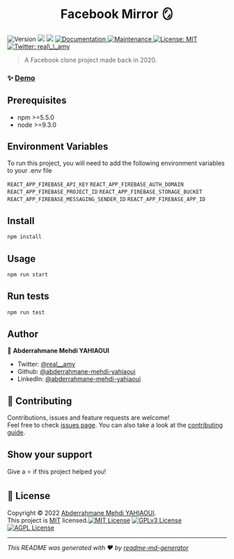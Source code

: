 <h1 align="center"> Facebook Mirror 🪞</h1>
<p>
  <img alt="Version" src="https://img.shields.io/badge/version-0.0.1-blue.svg?cacheSeconds=2592000" />
  <img src="https://img.shields.io/badge/npm-%3E%3D5.5.0-blue.svg" />
  <img src="https://img.shields.io/badge/node-%3E%3D9.3.0-blue.svg" />
  <a href="https://github.com/abderrahmane-mehdi-yahiaoui/facebook-mirror#readme" target="_blank">
    <img alt="Documentation" src="https://img.shields.io/badge/documentation-yes-brightgreen.svg" />
  </a>
  <a href="https://github.com/abderrahmane-mehdi-yahiaoui/facebook-mirror/graphs/commit-activity" target="_blank">
    <img alt="Maintenance" src="https://img.shields.io/badge/Maintained%3F-yes-green.svg" />
  </a>
  <a href="https://github.com/abderrahmane-mehdi-yahiaoui/facebook-mirror/blob/master/LICENSE" target="_blank">
    <img alt="License: MIT" src="https://img.shields.io/github/license/abderrahmane-mehdi-yahiaoui/facebook-mirror" />
  </a>
  <a href="https://twitter.com/real\_\_amy" target="_blank">
    <img alt="Twitter: real\_\_amy" src="https://img.shields.io/twitter/follow/real\_\_amy.svg?style=social" />
  </a>
</p>

> A Facebook clone project made back in 2020.

### ✨ [Demo](facebook-mirror.vercel.app)

## Prerequisites

- npm >=5.5.0
- node >=9.3.0

## Environment Variables

To run this project, you will need to add the following environment variables to your .env file

`REACT_APP_FIREBASE_API_KEY`
`REACT_APP_FIREBASE_AUTH_DOMAIN`
`REACT_APP_FIREBASE_PROJECT_ID`
`REACT_APP_FIREBASE_STORAGE_BUCKET`
`REACT_APP_FIREBASE_MESSAGING_SENDER_ID`
`REACT_APP_FIREBASE_APP_ID`

## Install

```sh
npm install
```

## Usage

```sh
npm run start
```

## Run tests

```sh
npm run test
```

## Author

👤 **Abderrahmane Mehdi YAHIAOUI**

- Twitter: [@real\_\_amy](https://twitter.com/real__amy)
- Github: [@abderrahmane-mehdi-yahiaoui](https://github.com/abderrahmane-mehdi-yahiaoui)
- LinkedIn: [@abderrahmane-mehdi-yahiaoui](https://linkedin.com/in/abderrahmane-mehdi-yahiaoui)

## 🤝 Contributing

Contributions, issues and feature requests are welcome!<br />Feel free to check [issues page](https://github.com/abderrahmane-mehdi-yahiaoui/facebook-mirror/issues). You can also take a look at the [contributing guide](https://github.com/abderrahmane-mehdi-yahiaoui/facebook-mirror/blob/master/CONTRIBUTING.md).

## Show your support

Give a ⭐️ if this project helped you!

## 📝 License

Copyright © 2022 [Abderrahmane Mehdi YAHIAOUI](https://github.com/abderrahmane-mehdi-yahiaoui).<br />
This project is [MIT](https://github.com/abderrahmane-mehdi-yahiaoui/facebook-mirror/blob/master/LICENSE) licensed.[![MIT License](https://img.shields.io/badge/License-MIT-green.svg)](https://choosealicense.com/licenses/mit/)
[![GPLv3 License](https://img.shields.io/badge/License-GPL%20v3-yellow.svg)](https://opensource.org/licenses/)
[![AGPL License](https://img.shields.io/badge/license-AGPL-blue.svg)](http://www.gnu.org/licenses/agpl-3.0)

---

_This README was generated with ❤️ by [readme-md-generator](https://github.com/kefranabg/readme-md-generator)_
